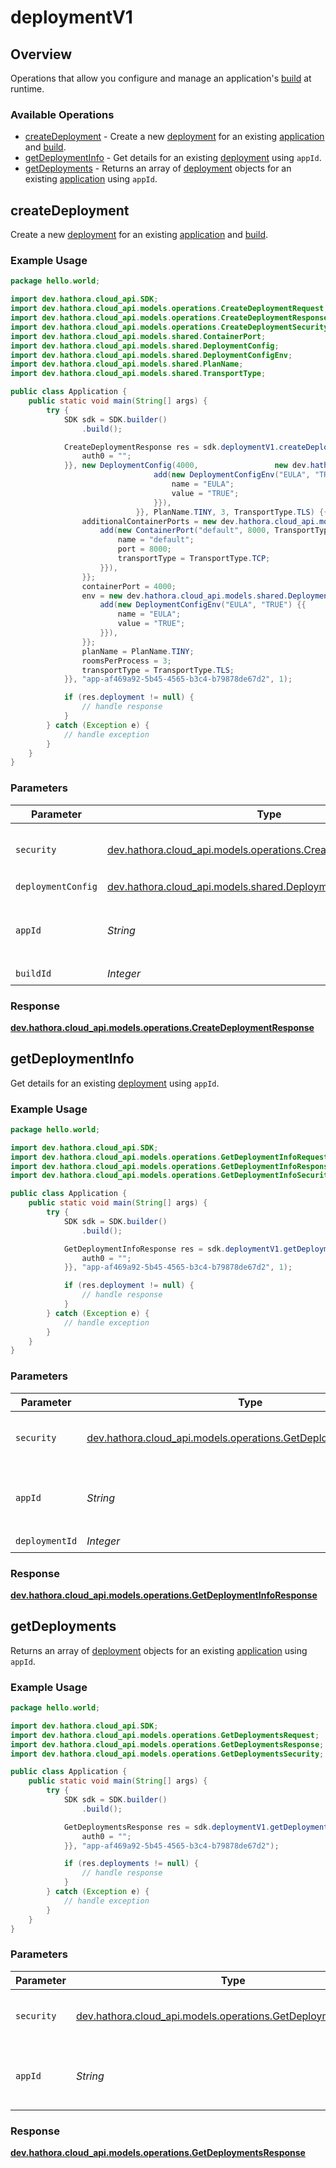 # deploymentV1

## Overview

Operations that allow you configure and manage an application's [build](https://hathora.dev/docs/concepts/hathora-entities#build) at runtime.

### Available Operations

* [createDeployment](#createdeployment) - Create a new [deployment](https://hathora.dev/docs/concepts/hathora-entities#deployment) for an existing [application](https://hathora.dev/docs/concepts/hathora-entities#application) and [build](https://hathora.dev/docs/concepts/hathora-entities#build).
* [getDeploymentInfo](#getdeploymentinfo) - Get details for an existing [deployment](https://hathora.dev/docs/concepts/hathora-entities#deployment) using `appId`.
* [getDeployments](#getdeployments) - Returns an array of [deployment](https://hathora.dev/docs/concepts/hathora-entities#deployment) objects for an existing [application](https://hathora.dev/docs/concepts/hathora-entities#application) using `appId`.

## createDeployment

Create a new [deployment](https://hathora.dev/docs/concepts/hathora-entities#deployment) for an existing [application](https://hathora.dev/docs/concepts/hathora-entities#application) and [build](https://hathora.dev/docs/concepts/hathora-entities#build).

### Example Usage

```java
package hello.world;

import dev.hathora.cloud_api.SDK;
import dev.hathora.cloud_api.models.operations.CreateDeploymentRequest;
import dev.hathora.cloud_api.models.operations.CreateDeploymentResponse;
import dev.hathora.cloud_api.models.operations.CreateDeploymentSecurity;
import dev.hathora.cloud_api.models.shared.ContainerPort;
import dev.hathora.cloud_api.models.shared.DeploymentConfig;
import dev.hathora.cloud_api.models.shared.DeploymentConfigEnv;
import dev.hathora.cloud_api.models.shared.PlanName;
import dev.hathora.cloud_api.models.shared.TransportType;

public class Application {
    public static void main(String[] args) {
        try {
            SDK sdk = SDK.builder()
                .build();

            CreateDeploymentResponse res = sdk.deploymentV1.createDeployment(new CreateDeploymentSecurity("deserunt") {{
                auth0 = "";
            }}, new DeploymentConfig(4000,                 new dev.hathora.cloud_api.models.shared.DeploymentConfigEnv[]{{
                                add(new DeploymentConfigEnv("EULA", "TRUE") {{
                                    name = "EULA";
                                    value = "TRUE";
                                }}),
                            }}, PlanName.TINY, 3, TransportType.TLS) {{
                additionalContainerPorts = new dev.hathora.cloud_api.models.shared.ContainerPort[]{{
                    add(new ContainerPort("default", 8000, TransportType.UDP) {{
                        name = "default";
                        port = 8000;
                        transportType = TransportType.TCP;
                    }}),
                }};
                containerPort = 4000;
                env = new dev.hathora.cloud_api.models.shared.DeploymentConfigEnv[]{{
                    add(new DeploymentConfigEnv("EULA", "TRUE") {{
                        name = "EULA";
                        value = "TRUE";
                    }}),
                }};
                planName = PlanName.TINY;
                roomsPerProcess = 3;
                transportType = TransportType.TLS;
            }}, "app-af469a92-5b45-4565-b3c4-b79878de67d2", 1);

            if (res.deployment != null) {
                // handle response
            }
        } catch (Exception e) {
            // handle exception
        }
    }
}
```

### Parameters

| Parameter                                                                                                               | Type                                                                                                                    | Required                                                                                                                | Description                                                                                                             | Example                                                                                                                 |
| ----------------------------------------------------------------------------------------------------------------------- | ----------------------------------------------------------------------------------------------------------------------- | ----------------------------------------------------------------------------------------------------------------------- | ----------------------------------------------------------------------------------------------------------------------- | ----------------------------------------------------------------------------------------------------------------------- |
| `security`                                                                                                              | [dev.hathora.cloud_api.models.operations.CreateDeploymentSecurity](../../models/operations/CreateDeploymentSecurity.md) | :heavy_check_mark:                                                                                                      | The security requirements to use for the request.                                                                       |                                                                                                                         |
| `deploymentConfig`                                                                                                      | [dev.hathora.cloud_api.models.shared.DeploymentConfig](../../models/shared/DeploymentConfig.md)                         | :heavy_check_mark:                                                                                                      | N/A                                                                                                                     |                                                                                                                         |
| `appId`                                                                                                                 | *String*                                                                                                                | :heavy_check_mark:                                                                                                      | N/A                                                                                                                     | app-af469a92-5b45-4565-b3c4-b79878de67d2                                                                                |
| `buildId`                                                                                                               | *Integer*                                                                                                               | :heavy_check_mark:                                                                                                      | N/A                                                                                                                     | 1                                                                                                                       |


### Response

**[dev.hathora.cloud_api.models.operations.CreateDeploymentResponse](../../models/operations/CreateDeploymentResponse.md)**


## getDeploymentInfo

Get details for an existing [deployment](https://hathora.dev/docs/concepts/hathora-entities#deployment) using `appId`.

### Example Usage

```java
package hello.world;

import dev.hathora.cloud_api.SDK;
import dev.hathora.cloud_api.models.operations.GetDeploymentInfoRequest;
import dev.hathora.cloud_api.models.operations.GetDeploymentInfoResponse;
import dev.hathora.cloud_api.models.operations.GetDeploymentInfoSecurity;

public class Application {
    public static void main(String[] args) {
        try {
            SDK sdk = SDK.builder()
                .build();

            GetDeploymentInfoResponse res = sdk.deploymentV1.getDeploymentInfo(new GetDeploymentInfoSecurity("quo") {{
                auth0 = "";
            }}, "app-af469a92-5b45-4565-b3c4-b79878de67d2", 1);

            if (res.deployment != null) {
                // handle response
            }
        } catch (Exception e) {
            // handle exception
        }
    }
}
```

### Parameters

| Parameter                                                                                                                 | Type                                                                                                                      | Required                                                                                                                  | Description                                                                                                               | Example                                                                                                                   |
| ------------------------------------------------------------------------------------------------------------------------- | ------------------------------------------------------------------------------------------------------------------------- | ------------------------------------------------------------------------------------------------------------------------- | ------------------------------------------------------------------------------------------------------------------------- | ------------------------------------------------------------------------------------------------------------------------- |
| `security`                                                                                                                | [dev.hathora.cloud_api.models.operations.GetDeploymentInfoSecurity](../../models/operations/GetDeploymentInfoSecurity.md) | :heavy_check_mark:                                                                                                        | The security requirements to use for the request.                                                                         |                                                                                                                           |
| `appId`                                                                                                                   | *String*                                                                                                                  | :heavy_check_mark:                                                                                                        | N/A                                                                                                                       | app-af469a92-5b45-4565-b3c4-b79878de67d2                                                                                  |
| `deploymentId`                                                                                                            | *Integer*                                                                                                                 | :heavy_check_mark:                                                                                                        | N/A                                                                                                                       | 1                                                                                                                         |


### Response

**[dev.hathora.cloud_api.models.operations.GetDeploymentInfoResponse](../../models/operations/GetDeploymentInfoResponse.md)**


## getDeployments

Returns an array of [deployment](https://hathora.dev/docs/concepts/hathora-entities#deployment) objects for an existing [application](https://hathora.dev/docs/concepts/hathora-entities#application) using `appId`.

### Example Usage

```java
package hello.world;

import dev.hathora.cloud_api.SDK;
import dev.hathora.cloud_api.models.operations.GetDeploymentsRequest;
import dev.hathora.cloud_api.models.operations.GetDeploymentsResponse;
import dev.hathora.cloud_api.models.operations.GetDeploymentsSecurity;

public class Application {
    public static void main(String[] args) {
        try {
            SDK sdk = SDK.builder()
                .build();

            GetDeploymentsResponse res = sdk.deploymentV1.getDeployments(new GetDeploymentsSecurity("odit") {{
                auth0 = "";
            }}, "app-af469a92-5b45-4565-b3c4-b79878de67d2");

            if (res.deployments != null) {
                // handle response
            }
        } catch (Exception e) {
            // handle exception
        }
    }
}
```

### Parameters

| Parameter                                                                                                           | Type                                                                                                                | Required                                                                                                            | Description                                                                                                         | Example                                                                                                             |
| ------------------------------------------------------------------------------------------------------------------- | ------------------------------------------------------------------------------------------------------------------- | ------------------------------------------------------------------------------------------------------------------- | ------------------------------------------------------------------------------------------------------------------- | ------------------------------------------------------------------------------------------------------------------- |
| `security`                                                                                                          | [dev.hathora.cloud_api.models.operations.GetDeploymentsSecurity](../../models/operations/GetDeploymentsSecurity.md) | :heavy_check_mark:                                                                                                  | The security requirements to use for the request.                                                                   |                                                                                                                     |
| `appId`                                                                                                             | *String*                                                                                                            | :heavy_check_mark:                                                                                                  | N/A                                                                                                                 | app-af469a92-5b45-4565-b3c4-b79878de67d2                                                                            |


### Response

**[dev.hathora.cloud_api.models.operations.GetDeploymentsResponse](../../models/operations/GetDeploymentsResponse.md)**

